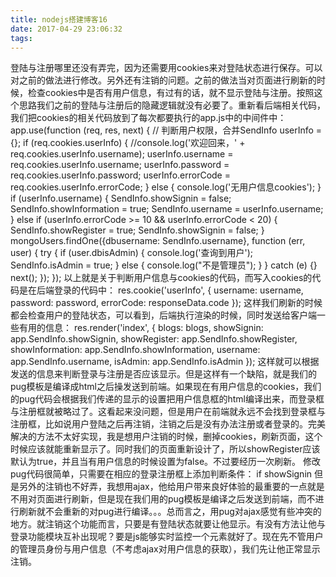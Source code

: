 ```yaml
---
title: nodejs搭建博客16
date: 2017-04-29 23:06:32
tags:
---
```



登陆与注册哪里还没有弄完，因为还需要用cookies来对登陆状态进行保存。可以对之前的做法进行修改。另外还有注销的问题。之前的做法当对页面进行刷新的时候，检查cookies中是否有用户信息，有过有的话，就不显示登陆与注册。按照这个思路我们之前的登陆与注册后的隐藏逻辑就没有必要了。重新看后端相关代码，我们把cookies的相关代码放到了每次都要执行的app.js中的中间件中：
	app.use(function (req, res, next) {
	    // 判断用户权限，合并SendInfo
	    userInfo = {};
	    if (req.cookies.userInfo) {
	        //console.log('欢迎回来，' + req.cookies.userInfo.username);
	        userInfo.username = req.cookies.userInfo.username;
	        userInfo.password = req.cookies.userInfo.password;
	        userInfo.errorCode = req.cookies.userInfo.errorCode;
	    } else {
	        console.log('无用户信息cookies');
	    }
	    if (userInfo.username) {
	        SendInfo.showSignin = false;
	        SendInfo.showInformation = true;
	        SendInfo.username = userInfo.username;
	    } else if (userInfo.errorCode >= 10 && userInfo.errorCode < 20) {
	        SendInfo.showRegister = true;
	        SendInfo.showSignin = false;
	    }
	    mongoUsers.findOne({dbusername: SendInfo.username}, function (err, user) {
	        try {
	            if (user.dbisAdmin) {
	                console.log('查询到用户');
	                SendInfo.isAdmin = true;
	            } else {
	                console.log("不是管理员");
	            }
	        } catch (e) {}
	        next();
	    });
	});
以上就是关于判断用户信息与cookies的代码，而写入cookies的代码是在后端登录的代码中：
    res.cookie('userInfo', {
        username: username,
        password: password,
        errorCode: responseData.code
    });
这样我们刷新的时候都会检查用户的登陆状态，可以看到，后端执行渲染的时候，同时发送给客户端一些有用的信息：
    res.render('index', {
	    blogs: blogs,
	    showSignin: app.SendInfo.showSignin,
	    showRegister: app.SendInfo.showRegister,
	    showInformation: app.SendInfo.showInformation,
	    username: app.SendInfo.username,
	    isAdmin: app.SendInfo.isAdmin
	});
这样就可以根据发送的信息来判断登录与注册是否应该显示。但是这样有一个缺陷，就是我们的pug模板是编译成html之后操发送到前端。如果现在有用户信息的cookies，我们的pug代码会根据我们传递的显示的设置把用户信息框的html编译出来，而登录框与注册框就被略过了。这看起来没问题，但是用户在前端就永远不会找到登录框与注册框，比如说用户登陆之后再注销，注销之后是没有办法注册或者登录的。完美解决的方法不太好实现，我是想用户注销的时候，删掉cookies，刷新页面，这个时候应该就能重新显示了。同时我们的页面重新设计了，所以showRegister应该默认为true，并且当有用户信息的时候设置为false。不过要经历一次刷新。
修改pug代码很简单，只需要在相应的登录注册框上添加判断条件：
	if showSignin
但是另外的注销也不好弄，我想用ajax，他给用户带来良好体验的最重要的一点就是不用对页面进行刷新，但是现在我们用的pug模板是编译之后发送到前端，而不进行刷新就不会重新的对pug进行编译。。。总而言之，用pug对ajax感觉有些冲突的地方。就注销这个功能而言，只要是有登陆状态就要让他显示。有没有方法让他与登录功能模块互补出现呢？要是js能够实时监控一个元素就好了。现在先不管用户的管理员身份与用户信息（不考虑ajax对用户信息的获取），我们先让他正常显示注销。